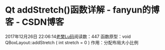 # Qt addStretch()函数详解 - fanyun的博客 - CSDN博客
2017年12月26日 22:06:14[老樊Lu码](https://me.csdn.net/fanyun_01)阅读数：447
函数原型：void QBoxLayout::addStretch ( int stretch = 0 )
作用：分配布局大小比例
